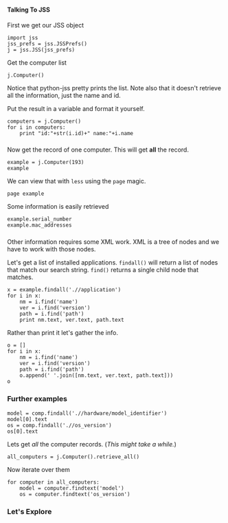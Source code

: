 ###
#### Talking To JSS

First we get our JSS object

```
import jss
jss_prefs = jss.JSSPrefs()
j = jss.JSS(jss_prefs)
```

Get the computer list

```
j.Computer()
```

Notice that python-jss pretty prints the list. Note also
that it doesn't retrieve all the information, just the name
and id.

Put the result in a variable and
format it yourself.

```
computers = j.Computer()
for i in computers:
    print "id:"+str(i.id)+" name:"+i.name
```

###

Now get the record of one computer. This will get **all** the record.

```
example = j.Computer(193)
example
```

We can view that with `less` using the `page` magic.

```
page example
```

Some information is easily retrieved

```
example.serial_number
example.mac_addresses
```


###

Other information requires some XML work. XML is a tree of nodes and
we have to work with those nodes.
 
Let's get a list of installed applications. `findall()` will return a list
of nodes that match our search string. `find()` returns a single child node that
matches.

```
x = example.findall('.//application')
for i in x:
    nm = i.find('name')
    ver = i.find('version')
    path = i.find('path')
    print nm.text, ver.text, path.text
```

Rather than print it let's gather the info.

```
o = []
for i in x:
    nm = i.find('name')
    ver = i.find('version')
    path = i.find('path')
    o.append(' '.join([nm.text, ver.text, path.text]))
o
```

### Further examples

```
model = comp.findall('.//hardware/model_identifier')
model[0].text
os = comp.findall('.//os_version')
os[0].text
```

Lets get *all* the computer records. (_This might take a while._)

```
all_computers = j.Computer().retrieve_all()
```

Now iterate over them 

```
for computer in all_computers:
    model = computer.findtext('model')
    os = computer.findtext('os_version')
```

### Let's Explore





